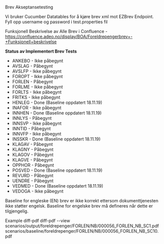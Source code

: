 Brev Akseptansetesting

Vi bruker Cucumber Datatables for å kjøre brev xml mot EZBrev Endpoint. Fyll opp username og password i test.properties fil

Funksjonell Beskrivelse av Alle Brev i Confluence - https://confluence.adeo.no/display/BOA/Foreldrepengerbrev+-+Funksjonell+beskrivelse

**Status av Implementert Brev Tests**
* ANKEBO - Ikke påbegynt
* AVSLAG - Påbegynt
* AVSLFP - Ikke påbegynt
* FOROPT - Ikke påbegynt
* FORLEN - Påbegynt
* FORLME - Ikke påbegynt
* FORLTS - Ikke påbegynt
* FRITKS - Ikke påbegynt
* HENLEG - Done (Baseline oppdatert 18.11.19)
* INAFOR - Ikke påbegynt
* INNHEN - Done (Baseline oppdatert 18.11.19)
* INNLYS - Påbegynt
* INNSVP - Ikke påbegynt
* INNTID - Påbegynt
* INNVFP - Ikke påbegynt
* INSSKR - Done (Baseline oppdatert 18.11.19)
* KLAGAV - Påbegynt
* KLAGNY - Påbegynt
* KLAGOV - Påbegynt
* KLAGVE - Påbegynt
* OPPHOR - Påbegynt
* POSVED - Done (Baseline oppdatert 18.11.19)
* REVURD - Påbegynt
* UENDRE - Påbegynt
* VEDMED - Done (Baseline oppdatert 18.11.19)
* VEDOGA - Ikke påbegynt

Baseline for engleske (EN) brev er ikke korrekt ettersom dokumenttjenesten ikke støtter engelsk. Baseline for engelske brev 
må defineres når dette er tilgjengelig.







Example diff-pdf
diff-pdf --view  scenarios/output/foreldrepenger/FORLEN/NB/000056_FORLEN_NB_SC1.pdf scenarios/baseline/foreldrepenger/FORLEN/NB/000056_FORLEN_NB_SC10.pdf
